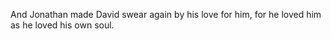 And Jonathan made David swear again by his love for him, for he loved him as he loved his own soul.

